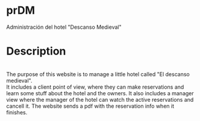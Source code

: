 # prDM
Administración del hotel "Descanso Medieval"

<h1> Description </h1>

<br> The purpose of this website is to manage a little hotel called "El descanso medieval".
<br> It includes a client point of view, where they can make reservations and learn some stuff about the hotel and the owners. It also includes a manager view where 
the manager of the hotel can watch the active reservations and cancell it.
<bt> The website sends a pdf with the reservation info when it finishes.
